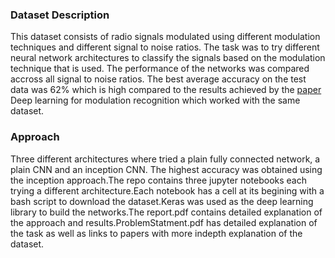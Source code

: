 ### Dataset Description
This dataset consists of radio signals modulated using different modulation techniques and different signal to noise ratios. The task was to try different neural network architectures to classify the signals based on the modulation technique that is used. The performance of the networks was compared accross all signal to noise ratios. The best average accuracy on the test data was 62% which is high compared to the results achieved by the [paper](https://arxiv.org/pdf/1703.09197.pdf) Deep learning for modulation recognition which worked with the same dataset.
### Approach
Three different architectures where tried a plain fully connected network, a plain CNN and an inception CNN. The highest accuracy was obtained using the inception approach.The repo contains three jupyter notebooks each trying a different architecture.Each notebook has a cell at its begining with a bash script to download the dataset.Keras was used as the deep learning library to build the networks.The report.pdf contains detailed explanation of the approach and results.ProblemStatment.pdf has detailed explanation of the task as well as links to papers with more indepth explanation of the dataset.